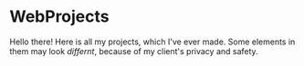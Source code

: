 # WebProjects
Hello there! 
Here is all my projects, which I've ever made. 
Some elements in them may look _differnt_, because of my client's privacy and safety.
